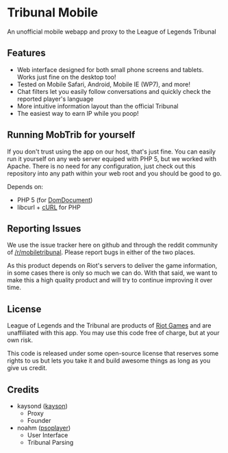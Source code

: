 Tribunal Mobile
===============

An unofficial mobile webapp and proxy to the League of Legends Tribunal

Features
--------

* Web interface designed for both small phone screens and tablets. Works just fine on the desktop too!
* Tested on Mobile Safari, Android, Mobile IE (WP7), and more!
* Chat filters let you easily follow conversations and quickly check the reported player's language
* More intuitive information layout than the official Tribunal
* The easiest way to earn IP while you poop!

Running MobTrib for yourself
----------------------------

If you don't trust using the app on our host, that's just fine. You can easily run it yourself on any
web server equiped with PHP 5, but we worked with Apache. There is no need for any configuration,
just check out this repository into any path within your web root and you should be good to go.

Depends on:

* PHP 5 (for [DomDocument](http://us.php.net/manual/en/class.domdocument.php))
* libcurl + [cURL](http://us.php.net/manual/en/book.curl.php) for PHP

Reporting Issues
----------------

We use the issue tracker here on github and through the reddit community
of [/r/mobiletribunal](http://www.reddit.com/r/mobiletribunal). Please report
bugs in either of the two places.

As this product depends on Riot's servers to deliver the game information,
in some cases there is only so much we can do. With that said, we want to make
this a high quality product and will try to continue improving it over time.

License
-------

League of Legends and the Tribunal are products of [Riot Games](http://riotgames.com/)
and are unaffiliated with this app. You may use this code free of charge, but at your own risk.

This code is released under some open-source license that reserves some rights to us but
lets you take it and build awesome things as long as you give us credit.

Credits
-------

* kaysond ([kayson](http://www.reddit.com/user/kayson))
	* Proxy
	* Founder
* noahm ([psoplayer](http://www.reddit.com/user/psoplayer))
	* User Interface
	* Tribunal Parsing
